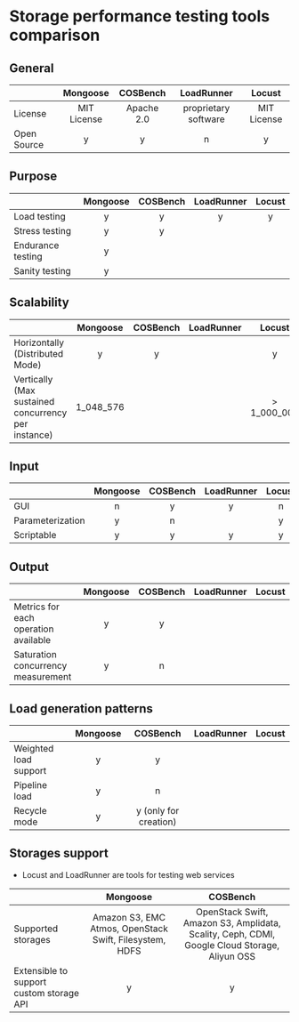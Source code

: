 # Storage performance testing tools comparison

## General
|                   | Mongoose  | COSBench | LoadRunner         | Locust |
| ---               | :---:     | :---:    | :---:              | :---:  |
| License           |MIT License|Apache 2.0|proprietary software|MIT License|
| Open Source       | y         |  y       |      n             |    y   |

## Purpose
|                   | Mongoose  | COSBench | LoadRunner | Locust |
| ---               | :---:     | :---:    | :---:      | :---:  |
| Load testing      |     y     |    y     |     y      |   y    |
| Stress testing    |     y     |    y     |            |        |
| Endurance testing |     y     |          |            |        |
| Sanity testing    |     y     |          |            |        |

## Scalability
|                                                    | Mongoose  | COSBench | LoadRunner | Locust |
| ---                                                | :---:     | :---:    | :---:      | :---:  |
| Horizontally (Distributed Mode)                    |     y     |     y    |            |    y   |
| Vertically (Max sustained concurrency per instance)|1_048_576  |          |            |> 1_000_000|

## Input
|                  | Mongoose  | COSBench | LoadRunner | Locust |
| ---              | :---:     | :---:    | :---:      | :---:  |
| GUI              |      n    |     y    |    y       |   n    |
| Parameterization |      y    |     n    |            |    y   |
| Scriptable       |     y     |    y     |     y      |    y   |

## Output
|                                      | Mongoose  | COSBench | LoadRunner | Locust |
| ---                                  | :---:     | :---:    | :---:      | :---:  |
| Metrics for each operation available |     y     |     y    |            |        |
| Saturation concurrency measurement   |     y     |     n    |            |        |

## Load generation patterns
|                       | Mongoose  | COSBench | LoadRunner | Locust |
| ---                   | :---:     | :---:    | :---:      | :---:  |
| Weighted load support |      y    |   y      |            |        |
| Pipeline load         |      y    |   n      |            |        |
| Recycle mode          |      y    |y (only for creation)|            |        |

## Storages support

* Locust and LoadRunner are tools for testing web services

|                                          | Mongoose  | COSBench |
| ---                                      | :---:     | :---:    |
| Supported storages                       |Amazon S3, EMC Atmos, OpenStack Swift, Filesystem, HDFS|OpenStack Swift, Amazon S3, Amplidata, Scality, Ceph, CDMI, Google Cloud Storage, Aliyun OSS|
| Extensible to support custom storage API |    y      |    y     |
